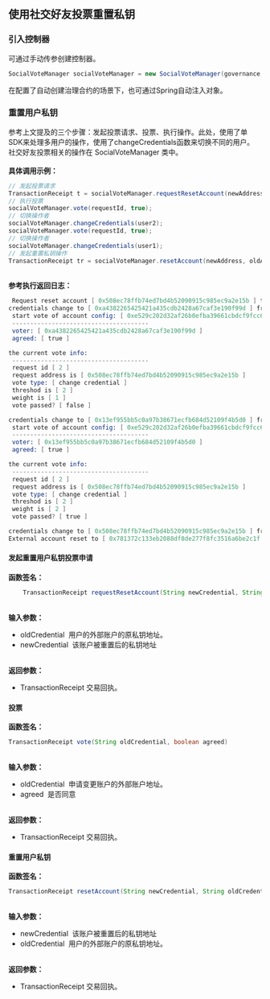 ## 使用社交好友投票重置私钥

### 引入控制器

可通过手动传参创建控制器。
```java
SocialVoteManager socialVoteManager = new SocialVoteManager(governance, client, cryptoKeypair);
```

在配置了自动创建治理合约的场景下，也可通过Spring自动注入对象。

### 重置用户私钥

参考上文提及的三个步骤：发起投票请求、投票、执行操作。此处，使用了单SDK来处理多用户的操作，使用了changeCredentials函数来切换不同的用户。
<br />社交好友投票相关的操作在 SocialVoteManager 类中。<br />
<br />**具体调用示例：**<br />

```java
// 发起投票请求
TransactionReceipt t = socialVoteManager.requestResetAccount(newAddress, oldAddress);
// 执行投票
socialVoteManager.vote(requestId, true);
// 切换操作者
socialVoteManager.changeCredentials(user2);
socialVoteManager.vote(requestId, true);
// 切换操作者
socialVoteManager.changeCredentials(user1);
// 发起重置私钥操作
TransactionReceipt tr = socialVoteManager.resetAccount(newAddress, oldAddress);
```

<br />**参考执行返回日志：**<br />
```s
 Request reset account [ 0x508ec78ffb74ed7bd4b52090915c985ec9a2e15b ] to new account [ 0x781372c133eb2088df8de277f8fc3516a6be2c1f ]
credentials change to [ 0xa4382265425421a435cdb2428a67caf3e190f99d ] from [ 0x508ec78ffb74ed7bd4b52090915c985ec9a2e15b ]
 start vote of account config: [ 0xe529c202d32af26b0efba39661cbdcf9fcc67ec9 ] 
 --------------------------------------  
 voter: [ 0xa4382265425421a435cdb2428a67caf3e190f99d ] 
 agreed: [ true ] 

the current vote info: 
 -------------------------------------- 
 request id [ 2 ] 
 request address is [ 0x508ec78ffb74ed7bd4b52090915c985ec9a2e15b ] 
 vote type: [ change credential ] 
 threshod is [ 2 ] 
 weight is [ 1 ] 
 vote passed? [ false ] 

credentials change to [ 0x13ef955bb5c0a97b38671ecfb684d52109f4b5d0 ] from [ 0xa4382265425421a435cdb2428a67caf3e190f99d ]
 start vote of account config: [ 0xe529c202d32af26b0efba39661cbdcf9fcc67ec9 ] 
 --------------------------------------  
 voter: [ 0x13ef955bb5c0a97b38671ecfb684d52109f4b5d0 ] 
 agreed: [ true ] 

the current vote info: 
 -------------------------------------- 
 request id [ 2 ] 
 request address is [ 0x508ec78ffb74ed7bd4b52090915c985ec9a2e15b ] 
 vote type: [ change credential ] 
 threshod is [ 2 ] 
 weight is [ 2 ] 
 vote passed? [ true ] 

credentials change to [ 0x508ec78ffb74ed7bd4b52090915c985ec9a2e15b ] from [ 0x13ef955bb5c0a97b38671ecfb684d52109f4b5d0 ]
External account reset to [ 0x781372c133eb2088df8de277f8fc3516a6be2c1f ] from [ 0x508ec78ffb74ed7bd4b52090915c985ec9a2e15b ] 
```

#### 发起重置用户私钥投票申请

**函数签名：**

```java
    TransactionReceipt requestResetAccount(String newCredential, String oldCredential)
```

<br />**输入参数：**<br />

- oldCredential  用户的外部账户的原私钥地址。
- newCredential  该账户被重置后的私钥地址


<br />**返回参数：**<br />

- TransactionReceipt 交易回执。


#### 投票

**函数签名：**

```java
TransactionReceipt vote(String oldCredential, boolean agreed)
```

<br />**输入参数：**<br />

- oldCredential  申请变更账户的外部账户地址。
- agreed  是否同意


<br />**返回参数：**<br />

- TransactionReceipt 交易回执。


#### 重置用户私钥

**函数签名：**

```java
TransactionReceipt resetAccount(String newCredential, String oldCredential)
```

<br />**输入参数：**<br />

- newCredential  该账户被重置后的私钥地址
- oldCredential  用户的外部账户的原私钥地址。


<br />**返回参数：**<br />

- TransactionReceipt 交易回执。
